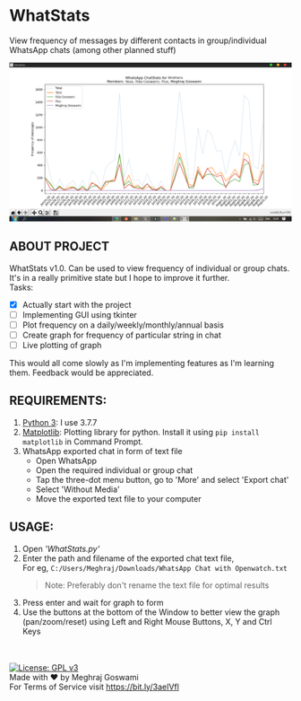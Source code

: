 # WhatStats
View frequency of messages by different contacts in group/individual WhatsApp chats (among other planned stuff)

![WhatStats Demo](/demo.png)

## ABOUT PROJECT
WhatStats v1.0. Can be used to view frequency of individual or group chats. It's in a really primitive state but I hope to improve it further. 
<br>Tasks:<br>
- [x] Actually start with the project
- [ ] Implementing GUI using tkinter
- [ ] Plot frequency on a daily/weekly/monthly/annual basis
- [ ] Create graph for frequency of particular string in chat
- [ ] Live plotting of graph

This would all come slowly as I'm implementing features as I'm learning them. Feedback would be appreciated.

## REQUIREMENTS:
1. [Python 3](https://www.python.org/downloads/): I use 3.7.7
2. [Matplotlib](https://matplotlib.org/): Plotting library for python. Install it using ```pip install matplotlib``` in Command Prompt.
3. WhatsApp exported chat in form of text file<br>
    - Open WhatsApp<br>
    - Open the required individual or group chat<br>
    - Tap the three-dot menu button, go to 'More' and select 'Export chat'<br>
    - Select 'Without Media'<br>
    - Move the exported text file to your computer<br>

## USAGE:
1. Open *'WhatStats.py'*
2. Enter the path and filename of the exported chat text file,<br>
  For eg, ```C:/Users/Meghraj/Downloads/WhatsApp Chat with Openwatch.txt```
    > Note: Preferably don't rename the text file for optimal results
3. Press enter and wait for graph to form
4. Use the buttons at the bottom of the Window to better view the graph (pan/zoom/reset) using Left and Right Mouse Buttons, X, Y and Ctrl Keys

\
\
[![License: GPL v3](https://img.shields.io/badge/License-GPLv3-blue.svg)](https://www.gnu.org/licenses/gpl-3.0)<br>
Made with :heart: by Meghraj Goswami<br>
For Terms of Service visit https://bit.ly/3aeIVfl
